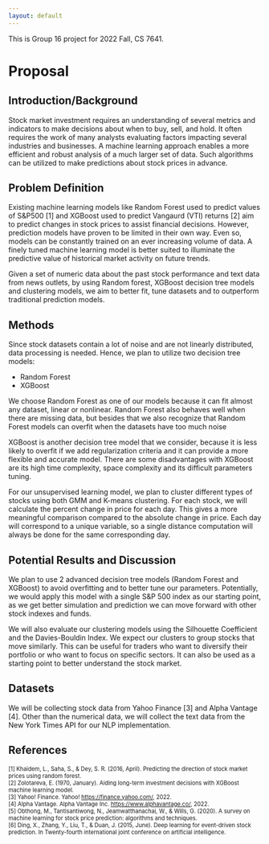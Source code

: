 ```yaml
---
layout: default
---
```


This is Group 16 project for 2022 Fall, CS 7641.


# Proposal


## Introduction/Background

Stock market investment requires an understanding of several metrics and indicators to make decisions about when to buy, sell, and hold. It often requires the work of many analysts evaluating factors impacting several industries and businesses. A machine learning approach enables a more efficient and robust analysis of a much larger set of data. Such algorithms can be utilized to make predictions about stock prices in advance. 

## Problem Definition

Existing machine learning models like Random Forest used to predict values of S&P500 [1] and XGBoost used to predict Vangaurd (VTI) returns [2] aim to predict changes in stock prices to assist financial decisions. However, prediction models have proven to be limited in their own way. Even so, models can be constantly trained on an ever increasing volume of data. A finely tuned machine learning model is better suited to illuminate the predictive value of historical market activity on future trends.

Given a set of numeric data about the past stock performance and text data from news outlets, by using Random forest, XGBoost decision tree models and clustering models, we aim to better fit, tune datasets and to outperform traditional prediction models.


## Methods

Since stock datasets contain a lot of noise and are not linearly distributed, data processing is needed. Hence, we plan to utilize two decision tree models:

*   Random Forest
*   XGBoost

We choose Random Forest as one of our models because it can fit almost any dataset, linear or nonlinear. Random Forest also behaves well when there are missing data, but besides that we also recognize that Random Forest models can overfit when the datasets have too much noise

XGBoost is another decision tree model that we consider, because it is less likely to overfit if we add regularization criteria and it can provide a more flexible and accurate model. There are some disadvantages with XGBoost are its high time complexity, space complexity and its difficult parameters tuning.

For our unsupervised learning model, we plan to cluster different types of stocks using both GMM and K-means clustering. For each stock, we will calculate the percent change in price for each day. This gives a more meaningful comparison compared to the absolute change in price. Each day will correspond to a unique variable, so a single distance computation will always be done for the same corresponding day. 



## Potential Results and Discussion

We plan to use 2 advanced decision tree models (Random Forest and XGBoost) to avoid overfitting and to better tune our parameters. Potentially, we would apply this model with a single S&P 500 index as our starting point, as we get better simulation and prediction we can move forward with other stock indexes and funds. 

We will also evaluate our clustering models using the Silhouette Coefficient and the Davies-Bouldin Index. We expect our clusters to group stocks that move similarly. This can be useful for traders who want to diversify their portfolio or who want to focus on specific sectors. It can also be used as a starting point to better understand the stock market.

## Datasets

We will be collecting stock data from Yahoo Finance [3] and Alpha Vantage [4]. Other than the numerical data, we will collect the text data from the New York Times API for our NLP implementation.

## References

<span style="font-size:0.8em;">[1] Khaidem, L., Saha, S., & Dey, S. R. (2016, April). Predicting the direction of stock market prices using random forest.</span>\
<span style="font-size:0.8em;">[2] Zolotareva, E. (1970, January). Aiding long-term investment decisions with XGBoost machine learning model.</span>\
<span style="font-size:0.8em;">[3] Yahoo! Finance. Yahoo! https://finance.yahoo.com/, 2022.</span>\
<span style="font-size:0.8em;">[4] Alpha Vantage. Alpha Vantage Inc. https://www.alphavantage.co/, 2022.</span>\
<span style="font-size:0.8em;">[5] Obthong, M., Tantisantiwong, N., Jeamwatthanachai, W., & Wills, G. (2020). A survey on machine learning for stock price prediction: algorithms and techniques.</span>\
<span style="font-size:0.8em;">
[6] Ding, X., Zhang, Y., Liu, T., & Duan, J. (2015, June). Deep learning for event-driven stock prediction. In Twenty-fourth international joint conference on artificial intelligence.</span>

